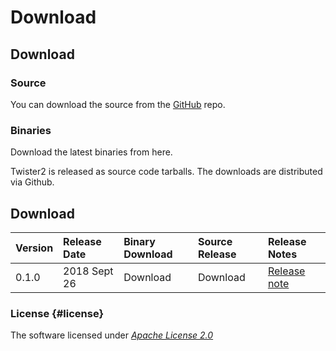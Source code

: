 # Download

## Download

### Source

You can download the source from the [GitHub](https://github.com/DSC-SPIDAL/twister2) repo.

### Binaries

Download the latest binaries from here.

Twister2 is released as source code tarballs. The downloads are distributed via Github.

## Download

| Version | Release Date | Binary Download | Source Release | Release Notes |
| :--- | :--- | :--- | :--- | :--- |
| 0.1.0 | 2018 Sept 26 | Download | Download | [Release note](release/twister2_release_0_1_0) |

### License {#license}

The software licensed under [_Apache License 2.0_](https://www.apache.org/licenses/LICENSE-2.0)

